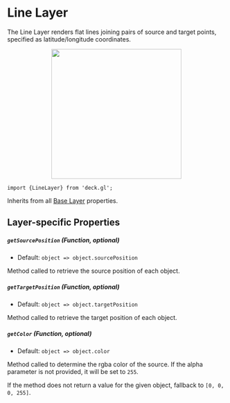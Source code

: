 # Line Layer

The Line Layer renders flat lines joining pairs of source and target points,
specified as latitude/longitude coordinates.

<div align="center">
  <img height="300" src="/demo/src/static/images/demo-thumb-line.jpg" />
</div>

    import {LineLayer} from 'deck.gl';

Inherits from all [Base Layer](/docs/layers/base-layer.md) properties.

## Layer-specific Properties

##### `getSourcePosition` (Function, optional)

- Default: `object => object.sourcePosition`

Method called to retrieve the source position of each object.

##### `getTargetPosition` (Function, optional)

- Default: `object => object.targetPosition`

Method called to retrieve the target position of each object.

##### `getColor` (Function, optional)

- Default: `object => object.color`

Method called to determine the rgba color of the source. If the alpha parameter
is not provided, it will be set to `255`.

If the method does not return a value for the given object, fallback to
`[0, 0, 0, 255]`.
